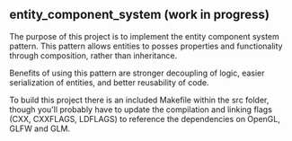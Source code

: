 ## entity_component_system (work in progress)

The purpose of this project is to implement the entity component system pattern. This pattern allows entities to posses properties and functionality through composition, rather than inheritance.

Benefits of using this pattern are stronger decoupling of logic, easier serialization of entities, and better reusability of code.

To build this project there is an included Makefile within the src folder, though you'll probably have to update the compilation and linking flags (CXX, CXXFLAGS, LDFLAGS) to reference the dependencies on OpenGL, GLFW and GLM.
